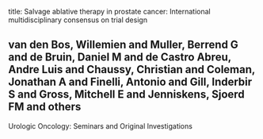 title: Salvage ablative therapy in prostate cancer: International multidisciplinary consensus on trial design

## van den Bos, Willemien and Muller, Berrend G and de Bruin, Daniel M and de Castro Abreu, Andre Luis and Chaussy, Christian and Coleman, Jonathan A and Finelli, Antonio and Gill, Inderbir S and Gross, Mitchell E and Jenniskens, Sjoerd FM and others
Urologic Oncology: Seminars and Original Investigations

